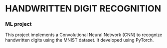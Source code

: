 # HANDWRITTEN DIGIT RECOGNITION

 ### ML project 
 This project implements a Convolutional Neural Network (CNN) to recognize handwritten digits using the MNIST dataset. 
 It developed using PyTorch.
